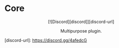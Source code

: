 # Core <!--Title-->

<div align="center">
  [![Discord][discord]][discord-url]
</div>

<p align="center">Multipurpose plugin.</p> <!--Description-->

<!-- BADGES -->
[discord]: https://img.shields.io/discord/717790645900673084.svg
[discord-url]: https://discord.gg/4afedcG <!--Discord-->
